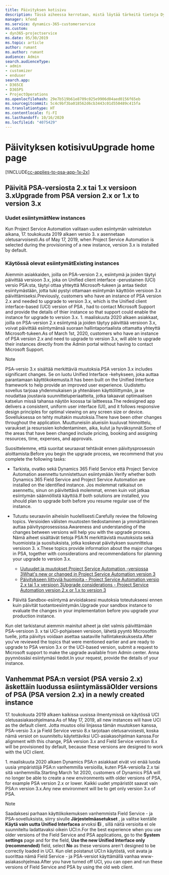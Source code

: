 ```yaml
---
title: Päivityksen kotisivu
description: Tässä aiheessa kerrotaan, mistä löytää tärkeitä tietoja Dynamics 365 Project Service Automationin uusista ja muuttuneista ominaisuuksista, ja uuteen versioon päivittämisen prosessista.
manager: kfend
ms.service: dynamics-365-customerservice
ms.custom:
- dyn365-projectservice
ms.date: 05/30/2019
ms.topic: article
author: rumant
ms.author: rumant
audience: Admin
search.audienceType:
- admin
- customizer
- enduser
search.app:
- D365CE
- D365PS
- ProjectOperations
ms.openlocfilehash: 29e7b519b61e8709c025e9906d04aed0156f65eb
ms.sourcegitcommit: 5c4c9bf3ba018562d6cb3443c01d550489c415fa
ms.translationtype: HT
ms.contentlocale: fi-FI
ms.lasthandoff: 10/16/2020
ms.locfileid: "4075429"
---
```

# <a name="upgrade-home-page"></a><span data-ttu-id="9847e-103">Päivityksen kotisivu</span><span class="sxs-lookup"><span data-stu-id="9847e-103">Upgrade home page</span></span>

[!INCLUDE[cc-applies-to-psa-app-1x-2x](../includes/cc-applies-to-psa-app-1x-2x.md)]

## <a name="upgrade-from-psa-version-2x-or-1x-to-version-3x"></a><span data-ttu-id="9847e-104">Päivitä PSA-versiosta 2.x tai 1.x versioon 3.x</span><span class="sxs-lookup"><span data-stu-id="9847e-104">Upgrade from PSA version 2.x or 1.x to version 3.x</span></span>

### <a name="new-instances"></a><span data-ttu-id="9847e-105">Uudet esiintymät</span><span class="sxs-lookup"><span data-stu-id="9847e-105">New instances</span></span>

<span data-ttu-id="9847e-106">Kun Project Service Automation valitaan uuden esiintymän valmistelun aikana, 17. toukokuuta 2019 alkaen versio 3. x asennetaan oletusarvoisesti.</span><span class="sxs-lookup"><span data-stu-id="9847e-106">As of May 17, 2019, when Project Service Automation is selected during the provisioning of a new instance, version 3.x is installed by default.</span></span>

### <a name="existing-instances"></a><span data-ttu-id="9847e-107">Käytössä olevat esiintymät</span><span class="sxs-lookup"><span data-stu-id="9847e-107">Existing instances</span></span>

<span data-ttu-id="9847e-108">Aiemmin asiakkaiden, joilla on PSA-version 2.x, esiintymä ja joiden täytyi päivittää versioon 3.x, joka on Unified client interface -perustainen (UCI) versio PSA:sta, täytyi ottaa yhteyttä Microsoft-tukeen ja antaa tiedot esiintymästään, jotta tuki pystyi ottamaan esiintymän käyttöön versioon 3.x päivittämiseksi.</span><span class="sxs-lookup"><span data-stu-id="9847e-108">Previously, customers who have an instance of PSA version 2.x and needed to upgrade to version 3.x, which is the Unified client interface-based (UCI) version of PSA , had to contact Microsoft Support and provide the details of thier instance so that support could enable the instance for upgrade to version 3.x.</span></span> <span data-ttu-id="9847e-109">1. maaliskuuta 2020 alkaen asiakkaat, joilla on PSA-version 2.x esiintymä ja joiden täytyy päivittää versioon 3.x, voivat päivittää esiintymänsä suoraan hallintaportaalista ottamatta yhteyttä Microsoft-tukeen.</span><span class="sxs-lookup"><span data-stu-id="9847e-109">As of March 1st, 2020, customers who have an instance of PSA version 2.x and need to upgrade to version 3.x, will able to upgrade their instances directly from the Admin portal without having to contact Microsoft Support.</span></span>  

> [!NOTE]
> <span data-ttu-id="9847e-110">PSA-versio 3.x sisältää merkittäviä muutoksia.</span><span class="sxs-lookup"><span data-stu-id="9847e-110">PSA version 3.x includes significant changes.</span></span> <span data-ttu-id="9847e-111">Se on luotu Unified Interface -kehykseen, joka auttaa parantamaan käyttökokemusta.</span><span class="sxs-lookup"><span data-stu-id="9847e-111">It has been built on the Unified Interface framework to help provide an improved user experience.</span></span> <span data-ttu-id="9847e-112">Uudistettu sovellus tarjoaa yhdenmukaisen ja yhtenäisen käyttöliittymän, ja se noudattaa joustavia suunnitteluperiaatteita, jotka takaavat optimaalisen katselun missä tahansa näytön koossa tai laitteessa.</span><span class="sxs-lookup"><span data-stu-id="9847e-112">The redesigned app delivers a consistent, uniform user interface (UI), and it follows responsive design principles for optimal viewing on any screen size or device.</span></span> <span data-ttu-id="9847e-113">Sovelluksessa on tehty muitakin muutoksia.</span><span class="sxs-lookup"><span data-stu-id="9847e-113">There have been other changes throughout the application.</span></span> <span data-ttu-id="9847e-114">Muuttuneisiin alueisiin kuuluvat hinnoittelu, varaukset ja resurssien kohdentaminen, aika, kulut ja hyväksynnät.</span><span class="sxs-lookup"><span data-stu-id="9847e-114">Some of the areas that have been changed include pricing, booking and assigning resources, time, expenses, and approvals.</span></span>

<span data-ttu-id="9847e-115">Suosittelemme, että suoritat seuraavat tehtävät ennen päivitysprosessin aloittamista:</span><span class="sxs-lookup"><span data-stu-id="9847e-115">Before you begin the upgrade process, we recommend that you complete the following tasks:</span></span>

- <span data-ttu-id="9847e-116">Tarkista, ovatko sekä Dynamics 365 Field Service että Project Service Automation asennettu tunnistettuun esiintymään.</span><span class="sxs-lookup"><span data-stu-id="9847e-116">Verify whether both Dynamics 365 Field Service and Project Service Automation are installed on the identified instance.</span></span> <span data-ttu-id="9847e-117">Jos molemmat ratkaisut on asennettu, sinun on päivitettävä molemmat, ennen kuin voit jatkaa esiintymän säännöllistä käyttöä.</span><span class="sxs-lookup"><span data-stu-id="9847e-117">If both solutions are installed, you should plan to upgrade both before you resume regular use of the instance.</span></span>
- <span data-ttu-id="9847e-118">Tutustu seuraaviin aiheisiin huolellisesti.</span><span class="sxs-lookup"><span data-stu-id="9847e-118">Carefully review the following topics.</span></span> <span data-ttu-id="9847e-119">Versioiden välisten muutosten tiedostaminen ja ymmärtäminen auttaa päivitysprosessissa.</span><span class="sxs-lookup"><span data-stu-id="9847e-119">Awareness and understanding of the changes between versions will help you with the upgrade process.</span></span> <span data-ttu-id="9847e-120">Nämä aiheet sisältävät tietoja PSA:N merkittävistä muutoksista sekä huomioista ja suosituksista, jotka koskevat päivityksen suunnittelua versioon 3. x.</span><span class="sxs-lookup"><span data-stu-id="9847e-120">These topics provide information about the major changes in PSA, together with considerations and recommendations for planning your upgrade to version 3.x.</span></span>

    - [<span data-ttu-id="9847e-121">Uutuudet ja muutokset Project Service Automation -versiossa 3</span><span class="sxs-lookup"><span data-stu-id="9847e-121">What's new or changed in Project Service Automation version 3</span></span>](whats-new-changed-v3.md)
    - [<span data-ttu-id="9847e-122">Päivitykseen liittyviä huomioita - Project Service Automation versio 2.x tai 1.x versioon 3</span><span class="sxs-lookup"><span data-stu-id="9847e-122">Upgrade considerations - Project Service Automation version 2.x or 1.x to version 3</span></span>](upgrade-v3.md)

- <span data-ttu-id="9847e-123">Päivitä Sandbox-esiintymä arvioidaksesi muutoksia toteutukseesi ennen kuin päivität tuotantoesiintymän.</span><span class="sxs-lookup"><span data-stu-id="9847e-123">Upgrade your sandbox instance to evaluate the changes in your implementation before you upgrade your production instance.</span></span>

<span data-ttu-id="9847e-124">Kun olet tarkistanut aiemmin mainitut aiheet ja olet valmis päivittämään PSA-versioon 3. x tai UCI-pohjaiseen versioon, lähetä pyyntö Microsoftin tuelle, jotta päivitys voidaan asettaa saataville hallintakeskuksesta.</span><span class="sxs-lookup"><span data-stu-id="9847e-124">After you've reviewed the topics that were mentioned earlier and are ready to upgrade to PSA version 3.x or the UCI-based version, submit a request to Microsoft support to make the upgrade available from Admin center.</span></span> <span data-ttu-id="9847e-125">Anna pyynnössäsi esiintymäsi tiedot.</span><span class="sxs-lookup"><span data-stu-id="9847e-125">In your request, provide the details of your instance.</span></span>

## <a name="older-versions-of-psa-psa-version-2x-in-a-newly-created-instance"></a><span data-ttu-id="9847e-126">Vanhemmat PSA:n versiot (PSA versio 2.x) äskettäin luodussa esiintymässä</span><span class="sxs-lookup"><span data-stu-id="9847e-126">Older versions of PSA (PSA version 2.x) in a newly created instance</span></span>

<span data-ttu-id="9847e-127">17. toukokuuta 2019 alkaen kaikissa uusissa ilmentymissä on käytössä UCI oletusasiakasohjelmana.</span><span class="sxs-lookup"><span data-stu-id="9847e-127">As of May 17, 2019, all new instances will have UCI as the default client.</span></span> <span data-ttu-id="9847e-128">Jotta muutos olisi linjassa tämän muutoksen kanssa, PSA-versio 3.x ja Field Service versio 8.x tarjotaan oletusarvoisesti, koska nämä versiot on suunniteltu käytettäviksi UCI-asiakasohjelman kanssa.</span><span class="sxs-lookup"><span data-stu-id="9847e-128">For alignment with this change, PSA version 3.x and Field Service version 8.x will be provisioned by default, because these versions are designed to work with the UCI client.</span></span>

<span data-ttu-id="9847e-129">1. maaliskuuta 2020 alkaen Dynamics PSA:n asiakkaat eivät voi enää luoda uusia ympäristöjä PSA:n vanhemmilla versioilla, kuten PSA-versiolla 2.x tai sitä vanhemmilla.</span><span class="sxs-lookup"><span data-stu-id="9847e-129">Starting March 1st 2020, customers of Dynamics PSA will no longer be able to create a new environments with older versions of PSA, for example PSA version 2.x or lower.</span></span> <span data-ttu-id="9847e-130">Kaikki uudet ympäristöt saavat vain PSA:n version 3.x.</span><span class="sxs-lookup"><span data-stu-id="9847e-130">Any new environment will be to get only version 3.x of PSA.</span></span>

> [!NOTE]
> <span data-ttu-id="9847e-131">Saadaksesi parhaan käyttökokemuksen vanhemmista Field Service - ja PSA-sovelluksista, siirry sivulle **Järjestelmäasetukset** , ja valitse kentälle **Käytä vain uutta Unified Interfacea** arvoksi **Ei** , sillä näitä versioita ei ole suunniteltu ladattavaksi oikein UCI:n.</span><span class="sxs-lookup"><span data-stu-id="9847e-131">For the best experience when you use older versions of the Field Service and PSA applications, go to the **System settings** page and for the field, **Use the new Unified Interface only (recommended)** field, select **No** as these versions aren't designed to be correctly loaded in UCI.</span></span> <span data-ttu-id="9847e-132">Kun olet poistanut UCI:n käytöstä, voit avata ja suorittaa nämä Field Service - ja PSA-versiot käyttämällä vanhaa www-asiakasohjelmaa.</span><span class="sxs-lookup"><span data-stu-id="9847e-132">After you have turned off UCI, you can open and run these versions of Field Service and PSA by using the old web client.</span></span> 
